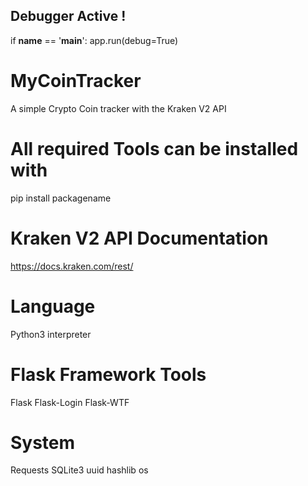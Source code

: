 ## Debugger Active ! ##
if __name__ == '__main__':
    app.run(debug=True)

# MyCoinTracker
A simple Crypto Coin tracker with the Kraken V2 API 

# All required Tools can be installed with 
pip install packagename

# Kraken V2 API Documentation
https://docs.kraken.com/rest/

# Language
Python3 interpreter

# Flask Framework Tools
Flask
Flask-Login
Flask-WTF

# System 
Requests
SQLite3
uuid
hashlib
os
